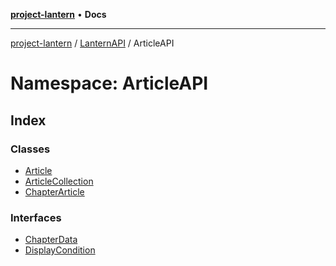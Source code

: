 [**project-lantern**](../../../../README.md) • **Docs**

***

[project-lantern](../../../../globals.md) / [LanternAPI](../../README.md) / ArticleAPI

# Namespace: ArticleAPI

## Index

### Classes

- [Article](classes/Article.md)
- [ArticleCollection](classes/ArticleCollection.md)
- [ChapterArticle](classes/ChapterArticle.md)

### Interfaces

- [ChapterData](interfaces/ChapterData.md)
- [DisplayCondition](interfaces/DisplayCondition.md)
